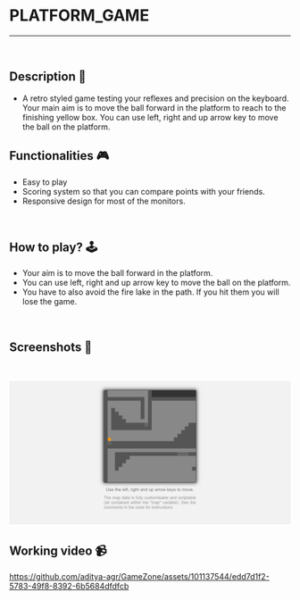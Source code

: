 # **PLATFORM_GAME**

---

<br>

## **Description 📃** 
- A retro styled game testing your reflexes and precision on the keyboard. Your main aim is to move the ball forward in the platform to reach to the finishing yellow box. You can use left, right and up arrow key to move the ball on the platform.


## **Functionalities 🎮** 
- Easy to play
- Scoring system so that you can compare points with your friends.
- Responsive design for most of the monitors.
<br>

## **How to play? 🕹️**
- Your aim is to move the ball forward in the platform. 
- You can use left, right and up arrow key to move the ball on the platform.
- You have to also avoid the fire lake in the path. If you hit them you will lose the game.
<br>


## **Screenshots 📸**

<br>

![Game image](../../assets/images/Platform_Game.png)


## **Working video 📹**
<!-- add your working video over here -->

https://github.com/aditya-agr/GameZone/assets/101137544/edd7d1f2-5783-49f8-8392-6b5684dfdfcb


